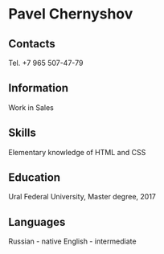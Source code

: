 # Pavel Chernyshov

## Contacts
Tel. +7 965 507-47-79

## Information
Work in Sales

## Skills
Elementary knowledge of HTML and CSS

## Education
Ural Federal University, Master degree, 2017

## Languages
Russian - native
English - intermediate
